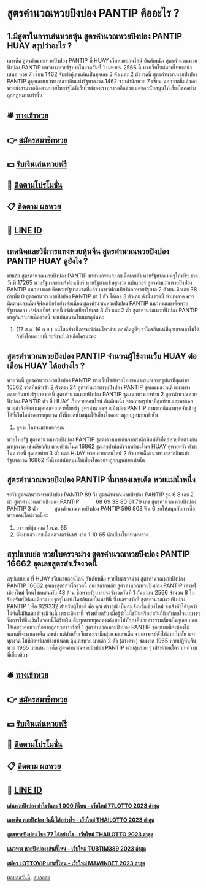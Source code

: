 # สูตรคํานวณหวยปิงปอง PANTIP คืออะไร ?
## 1.มีสูตรในการเล่นหวยหุ้น สูตรคํานวณหวยปิงปอง PANTIP HUAY สรุปว่าอะไร ?
เลขเด็ด สูตรคํานวณหวยปิงปอง PANTIP ที่ HUAY เว็บหวยออนไลน์ อันดับหนึ่ง สูตรคํานวณหวยปิงปอง PANTIP แนวทางหวยรัฐบาลในงวดวันที่ 1 เมษายน 2566 นี้ ทางเว็บไซต์หวยไทยขอนำเสนอ หวย 7 เซียน 1462 จับเข้าคู่เลขเด่นเป็นชุดเลข 3 ตัว และ 2 ตัวงวดนี้ สูตรคํานวณหวยปิงปอง PANTIP ดูชุดเลขแนวทางสลากกินแบ่งรัฐบาลงวด 1462 จากสำนักหวย 7 เซียน นอกจากนี้แล้วคอหวยยังสามารถติดตามหวยไทยรัฐได้ที่เว็บไซต์ของเราทุกงวดอีกด้วย แต่ขอสนับสนุนให้เสี่ยงโชคอย่างถูกกฎหมายเท่านั้น

## 🛎 [ทางเข้าหวย](https://bit.ly/3BG5bNw)
## 👉 [สมัครสมาชิกหวย](https://bit.ly/3BG5bNw)
## 💵 [รับเงินเล่นหวยฟรี](https://bit.ly/3C3mvgS)
## 👑 [ติดตามโปรโมชั่น](https://bit.ly/3C3mvgS)
## 📋 [ติดตาม ผลหวย](https://bit.ly/3C3mvgS)
## 📱 [LINE ID](https://bit.ly/3C3mvgS)

## เทคนิคและวิธีการแทงหวยหุ้นจีน สูตรคํานวณหวยปิงปอง PANTIP HUAY ดูยังไง ?
มาแล้ว สูตรคํานวณหวยปิงปอง PANTIP มาตามกระแส เลขเด็ดเลขดัง หวยรัฐบาลแม่นๆให้ฟรีๆ งวดวันที่ 17265 หวยรัฐบาลของเจ้ฟองเบียร์ หวยรัฐบาลเข้าทุกงวด แม่นเวอร์ สูตรคํานวณหวยปิงปอง PANTIP แนวทางเลขเด็ดหวยรัฐบาลงวดที่แล้ว เลขเจ้ฟองเบียร์ออกหวยรัฐบาล 2 ตัวบน คือเลข 38 ถ้าเพิ่ม 0 สูตรคํานวณหวยปิงปอง PANTIP มา 1 ตัว ได้เลข 3 ตัวเลย ดังนั้นงวดนี้ ห้ามพลาด ควรติดตามเลขเด็ดเจ้ฟองเบียร์อย่างต่อเนื่อง สูตรคํานวณหวยปิงปอง PANTIP แนวทางเลขเด็ดหวยรัฐบาลของ เจ้ฟองเบียร์ งวดนี้ เจ้ฟองเบียรให้เลข 3 ตัว และ 2 ตัว สูตรคํานวณหวยปิงปอง PANTIP มาดูกันว่าเลขเด็ดงวดนี้ จะแม่นขนาดไหนมาดูกันค่ะ
1. (17 ส.ค. 16 ก.ย.) คนโสดช่วงนี้อารมณ์อ่อนไหวง่าย ลองคิดดูดีๆ ว่าใครกันแน่ที่คุณขาดเขาไม่ได้ ถ้ายังโลเลแบบนี้ ระวังจะไม่เหลือใครนะคะ

## สูตรคํานวณหวยปิงปอง PANTIP จำนวนผู้ใช้งานเว็บ HUAY ต่อเดือน HUAY ได้อย่างไร ?
หวยวันนี้ สูตรคํานวณหวยปิงปอง PANTIP ทางเว็บไซต์หวยไทยขอนำเสนอเลขสรุปนาทีสุดท้าย 16562 งวดที่แล้วเข้า 2 ตัวตรง 24 สูตรคํานวณหวยปิงปอง PANTIP ชุดเลขผลงานดี แนวทางสลากกินแบ่งรัฐบาลงวดนี้ สูตรคํานวณหวยปิงปอง PANTIP ชุดแนวทางเลขท้าย 2 สูตรคํานวณหวยปิงปอง PANTIP ตัว ที่ HUAY เว็บหวยออนไลน์ อันดับหนึ่ง จากเลขสรุปนาทีสุดท้าย และหากคอหวยกำลังติดตามชุดเลขจากหวยไทยรัฐ สูตรคํานวณหวยปิงปอง PANTIP สามารถติดตามชุดจับเข้าคู่ได้ที่เว็บไซต์ของเราทุกงวด ทั้งนี้ขอสนับสนุนให้เสี่ยงโชคอย่างถูกกฎหมายเท่านั้น
1. ดูดวง ใครจะมาหลอกคุณ

หวยไทยรัฐ สูตรคํานวณหวยปิงปอง PANTIP ชุดตารางเลขเด่นจากสำนักพิมพ์ดังที่คอหวยติดตามกันมาทุกงวด เช่นเดียวกับ หวยคำชะโนด 16862 ชุดเลขสำนักดังจากคำชะโนด HUAY ดูหวยตรัง คำชะโนดงวดนี้ ชุดเลขท้าย 3 ตัว และ HUAY หวย หวยออนไลน์ 2 ตัว เลขเด็ดแนวทางสลากกินแบ่งรัฐบาลงวด 16862 ทั้งนี้ขอสนับสนุนให้เสี่ยงโชคอย่างถูกกฎหมายเท่านั้น

## สูตรคํานวณหวยปิงปอง PANTIP ที่มาของเลขเด็ด หวยแม่น้ำหนึ่ง
ระวัง สูตรคํานวณหวยปิงปอง PANTIP 89
วิ่ง สูตรคํานวณหวยปิงปอง PANTIP รูด 6 8
เลข 2 ตัว สูตรคํานวณหวยปิงปอง PANTIP           68 69 38 80 61 76
เลข สูตรคํานวณหวยปิงปอง PANTIP 3 ตัว           สูตรคํานวณหวยปิงปอง PANTIP 596 803
ฟัน 6
ขอให้สนุกกับการซื้อหวยออนไลน์งวดนี้ค่ะ
1. อาจารย์กุ้ง งวด 1 ต.ค. 65
2. คัดมาแล้ว เลขเด็ดหลวงตาจันทร์ งวด 1 10 65 นักเสี่ยงโชคห้ามพลาด

## สรุปแบบย่อ หวยใบตรวจม่วง สูตรคํานวณหวยปิงปอง PANTIP 16662 ชุดเลขสูตรสำเร็จงวดนี้
สรุปแบบย่อ ที่ HUAY เว็บหวยออนไลน์ อันดับหนึ่ง หวยใบตรวจม่วง สูตรคํานวณหวยปิงปอง PANTIP 16662 ชุดเลขสูตรสำเร็จงวดนี้ กองสลากพลัส สูตรคํานวณหวยปิงปอง PANTIP เศรษฐีเชียงใหม่ โดนโชคหล่นทับ 48 ล้าน ซื้อหวยรัฐบาลประจำงวดวันที่ 1 กันยายน 2566 จำนวน 8 ใบ รับทรัพย์ไปคนเดียวแบบจุกๆไม่แบ่งใครกันเลยในนาทีนี้ ซึ่งผลรางวัลที่ สูตรคํานวณหวยปิงปอง PANTIP 1 คือ 929332 สำหรับผู้โชคดี คือ คุณ สราวุฒิ เป็นคนจังหวัดเชียงใหม่ ซึ่งเจ้าตัวได้พูดว่าไม่คิดไม่ฝันเลยว่าจะมีวันนี้ เพราะคิดว่านี้ จริงหรือครับ เมื่อรู้ว่าไม่ใช่ฝันหรืออำกันก็ถึงกับตกใจแบบงงๆ ซึ่งการไปขึ้นเงินในรอบนี้ได้รับเงินเต็มทุกบาททุกสตางค์แบบไม่หักภาษีและค่าธรรมเนียมใดๆเลย บอกได้เลยว่าคอหวยที่อยากถูกหวยรางวัลที่ 1 สูตรคํานวณหวยปิงปอง PANTIP จุกๆแบบนี้จะต้องไม่พลาดที่จะหาเลขเด็ด เลขดัง แต่สำหรับเว็บของเรามีกลุ่มแจกเลขเด็ด จากอาจารย์ดังให้แบบไม่อั้น แจกทุกงวด ไม่มีผิดหวังอย่างแน่นอน
ลุ้นเลขหวย มาแล้ว 2 ตัว (ล่างตรง) ของงวด 1965
หวยปฏิทินจีน หวย 1965 เลขเด่น ๆ เด็ด สูตรคํานวณหวยปิงปอง PANTIP หวยลุ้นรวย ๆ เสิร์ฟก่อนใคร
บทความที่เกี่ยวข้อง

## 🛎 [ทางเข้าหวย](https://bit.ly/3BG5bNw)
## 👉 [สมัครสมาชิกหวย](https://bit.ly/3BG5bNw)
## 💵 [รับเงินเล่นหวยฟรี](https://bit.ly/3C3mvgS)
## 👑 [ติดตามโปรโมชั่น](https://bit.ly/3C3mvgS)
## 📋 [ติดตาม ผลหวย](https://bit.ly/3C3mvgS)
## 📱 [LINE ID](https://bit.ly/3C3mvgS)

#### [เล่นหวยปิงปอง กำไรวันละ 1 000 ที่ไหน - เว็บใหม่ 77LOTTO 2023 ล่าสุด](https://atom.io/themes/เล่นหวยปิงปอง%20กำไรวันละ%201%20000%20ที่ไหน%20-%20เว็บใหม่%2077lotto%202023%20ล่าสุด)
#### [เลขเด็ด หวยปิงปอง วันนี้ ได้อย่างไร - เว็บใหม่ THAILOTTO 2023 ล่าสุด](https://atom.io/themes/เลขเด็ด%20หวยปิงปอง%20วันนี้%20ได้อย่างไร%20-%20เว็บใหม่%20thailotto%202023%20ล่าสุด)
#### [สูตรหวยปิงปอง โชค 77 ได้อย่างไร - เว็บใหม่ THAILOTTO 2023 ล่าสุด](https://atom.io/themes/สูตรหวยปิงปอง%20โชค%2077%20ได้อย่างไร%20-%20เว็บใหม่%20thailotto%202023%20ล่าสุด)
#### [แนวทาง หวยปิงปอง เล่นที่ไหน - เว็บใหม่ TUBTIM389 2023 ล่าสุด](https://atom.io/themes/แนวทาง%20หวยปิงปอง%20เล่นที่ไหน%20-%20เว็บใหม่%20tubtim389%202023%20ล่าสุด)
#### [สมัคร LOTTOVIP เล่นที่ไหน - เว็บใหม่ MAWINBET 2023 ล่าสุด](https://atom.io/themes/สมัคร%20lottovip%20เล่นที่ไหน%20-%20เว็บใหม่%20mawinbet%202023%20ล่าสุด)

[ผลบอลวันนี้](https://siamsport.tv "ผลบอลวันนี้"), [ดูบอลสด](https://siamsport.tv/ดูบอลสด "ดูบอลสด")